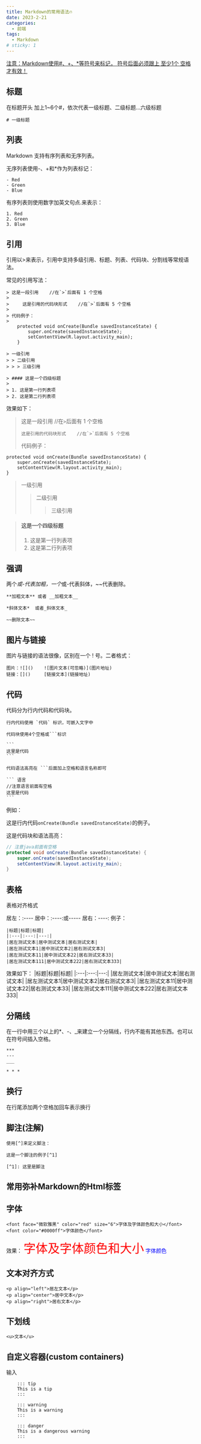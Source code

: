 ```yaml
---
title: Markdown的常用语法🔥
date: 2023-2-21
categories:
  - 前端
tags:
  - Markdown
# sticky: 1
---
```

<!-- more -->
<!-- <img src='../../docs/.vuepress/public/1.jpg'> -->
<u>注意：Markdown使用#、+、*等符号来标记， 符号后面必须跟上 至少1个 空格才有效！</u>


## 标题

在标题开头 加上1~6个#，依次代表一级标题、二级标题...六级标题
>
    # 一级标题
>


## 列表
Markdown 支持有序列表和无序列表。

无序列表使用-、+和*作为列表标记：
>
    - Red
    - Green
    - Blue
>

有序列表则使用数字加英文句点.来表示：
>
    1. Red
    2. Green
    3. Blue
>

## 引用
引用以>来表示，引用中支持多级引用、标题、列表、代码块、分割线等常规语法。

常见的引用写法：

    > 这是一段引用    //在`>`后面有 1 个空格
    > 
    >     这是引用的代码块形式    //在`>`后面有 5 个空格
    >     
    > 代码例子：
    >   
        protected void onCreate(Bundle savedInstanceState) {
            super.onCreate(savedInstanceState);
            setContentView(R.layout.activity_main);
        }

    > 一级引用
    > > 二级引用
    > > > 三级引用

    > #### 这是一个四级标题
    > 
    > 1. 这是第一行列表项
    > 2. 这是第二行列表项
效果如下：
> 这是一段引用    //在`>`后面有 1 个空格
> 
>     这是引用的代码块形式    //在`>`后面有 5 个空格
>     
> 代码例子：
>   
    protected void onCreate(Bundle savedInstanceState) {
        super.onCreate(savedInstanceState);
        setContentView(R.layout.activity_main);
    }

> 一级引用
> > 二级引用
> > > 三级引用

> #### 这是一个四级标题
> 
> 1. 这是第一行列表项
> 2. 这是第二行列表项

## 强调
两个*或-代表加粗，一个*或-代表斜体，~~代表删除。
>
    **加粗文本** 或者 __加粗文本__

    *斜体文本*  或者_斜体文本_

    ~~删除文本~~
>

## 图片与链接
图片与链接的语法很像，区别在一个 ! 号。二者格式：
>
    图片：![]()    ![图片文本(可忽略)](图片地址)
    链接：[]()     [链接文本](链接地址)
>

## 代码
代码分为行内代码和代码块。
>
    行内代码使用 `代码` 标识，可嵌入文字中

    代码块使用4个空格或```标识

    ```
    这里是代码
    ```

    代码语法高亮在 ```后面加上空格和语言名称即可

    ``` 语言
    //注意语言前面有空格
    这里是代码
    ```
>
例如：
>
这是行内代码`onCreate(Bundle savedInstanceState)`的例子。

这是代码块和语法高亮：

``` java
// 注意java前面有空格
protected void onCreate(Bundle savedInstanceState) {
    super.onCreate(savedInstanceState);
    setContentView(R.layout.activity_main);
}
```
>

## 表格
表格对齐格式

居左：:----
居中：:----:或-----
居右：----:
例子：
>
    |标题|标题|标题|
    |:---|:---:|---:|
    |居左测试文本|居中测试文本|居右测试文本|
    |居左测试文本1|居中测试文本2|居右测试文本3|
    |居左测试文本11|居中测试文本22|居右测试文本33|
    |居左测试文本111|居中测试文本222|居右测试文本333|
>
效果如下：
|标题|标题|标题|
|:---|:---:|---:|
|居左测试文本|居中测试文本|居右测试文本|
|居左测试文本1|居中测试文本2|居右测试文本3|
|居左测试文本11|居中测试文本22|居右测试文本33|
|居左测试文本111|居中测试文本222|居右测试文本333|

## 分隔线
在一行中用三个以上的*、-、_来建立一个分隔线，行内不能有其他东西。也可以在符号间插入空格。
>
    ***
    ---
    ___

    * * *
>

## 换行
在行尾添加两个空格加回车表示换行

## 脚注(注解)
>
    使用[^]来定义脚注：

    这是一个脚注的例子[^1]

    [^1]: 这里是脚注
>

## 常用弥补Markdown的Html标签
## 字体
>
    <font face="微软雅黑" color="red" size="6">字体及字体颜色和大小</font>
    <font color="#0000ff">字体颜色</font>
>
效果：
<font face="微软雅黑" color="red" size="6">字体及字体颜色和大小</font>
<font color="#0000ff">字体颜色</font>

## 文本对齐方式
>
    <p align="left">居左文本</p>
    <p align="center">居中文本</p>
    <p align="right">居右文本</p>
>

## 下划线
>
    <u>文本</u>
>

## 自定义容器(custom containers)
输入
>
        ::: tip
        This is a tip
        :::

        ::: warning
        This is a warning
        :::

        ::: danger
        This is a dangerous warning
        :::
>
